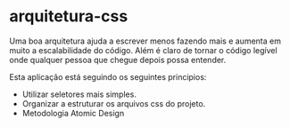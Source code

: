 # arquitetura-css

Uma boa arquitetura ajuda a escrever menos fazendo mais e aumenta em muito a escalabilidade do código.
Além é claro de tornar o código legível onde qualquer pessoa que chegue depois possa entender.

Esta aplicação está seguindo os seguintes principios:
- Utilizar seletores mais simples.
- Organizar a estruturar os arquivos css do projeto.
- Metodologia Atomic Design  